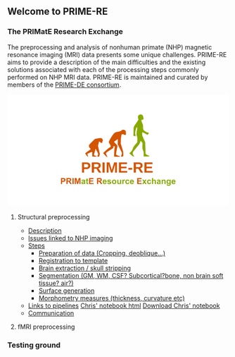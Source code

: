 ## Welcome to PRIME-RE
### The PRIMatE Research Exchange

The preprocessing and analysis of nonhuman primate (NHP) magnetic resonance imaging (MRI) data presents some unique challenges.
PRIME-RE aims to provide a description of the main difficulties and the existing solutions associated with each of the processing steps commonly performed on NHP MRI data.
PRIME-RE is maintained and curated by members of the [PRIME-DE consortium](http://fcon_1000.projects.nitrc.org/indi/indiPRIME.html). 

![logo](images/social_preview_image.png)

1. Structural preprocessing
    * [Description](structural_preprocessing/data_preparation.md)
    * [Issues linked to NHP imaging](structural_preprocessing/data_preparation.md#issues)
    * [Steps](structural_preprocessing/data_preparation.md#steps)
      - [Preparation of data (Cropping, deoblique…)](structural_preprocessing/data_preparation.md#preparation)
      - [Registration to template](structural_preprocessing/data_preparation.md#registration)
      - [Brain extraction / skull stripping](structural_preprocessing/data_preparation.md#extraction)
      - [Segmentation (GM, WM, CSF? Subcortical?bone, non brain soft tissue? air?)](structural_preprocessing/data_preparation.md#segmentation)
      - [Surface generation](structural_preprocessing/data_preparation.md#surf)
      - [Morphometry measures (thickness, curvature etc)](structural_preprocessing/data_preparation.md#measures)
    * [Links to pipelines](structural_preprocessing/data_preparation.md#links)
    [Chris' notebook html](Surfaces_and_Flatmaps.html)
    [Download Chris' notebook](Surfaces_and_Flatmaps.html)
    * [Communication](structural_preprocessing/data_preparation.md#communication)
   

2. fMRI preprocessing



### Testing ground

